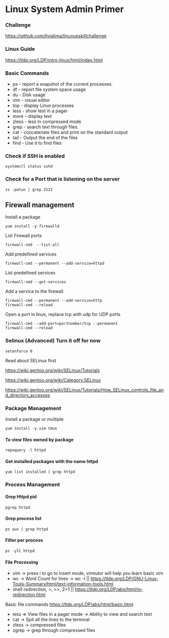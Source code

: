 # Linux System Admin Primer

### Challenge
https://github.com/livialima/linuxupskillchallenge

### Linux Guide
https://tldp.org/LDP/intro-linux/html/index.html

### Basic Commands
- ps - report a snapshot of the current processes.
- df - report file system space usage
- du - Disk usage
- vim - visual editor
- top - display Linux processes
- less - show text in a pager
- more - display text
- zless - less in compressed mode
- grep - search text through files.
- cat - concatenate files and print on the standard output
- tail - Output the end of the files
- find - Use it to find files

### Check if SSH is enabled
```
systemctl status sshd
```
### Check for a Port that is listening on the server
```
ss -patun | grep 2222
```

## Firewall management

Install a package
```
yum install -y firewalld
```

List Firewall ports
```
firewall-cmd  --list-all
```

Add predefined services
```
firewall-cmd --permanent --add-service=httpd
```

List predefined services
```
firewall-cmd --get-services
```

Add a service to the firewall
```
firewall-cmd --permanent --add-service=http
firewall-cmd --reload
```

Open a port in linux, replace tcp with udp for UDP ports
```
firewall-cmd --add-port=portnumber/tcp --permanent
firewall-cmd --reload
```

### Selinux (Advanced) Turn it off for now

```
setenforce 0
```

Read about SELinux first

https://wiki.gentoo.org/wiki/SELinux/Tutorials

https://wiki.gentoo.org/wiki/Category:SELinux

https://wiki.gentoo.org/wiki/SELinux/Tutorials/How_SELinux_controls_file_and_directory_accesses

### Package Management
Install a package or multiple
```
yum install -y vim tmux
```
#### To view files owned by package
```
repoquery -l httpd
```
#### Get installed packages with the name httpd
```
yum list installed | grep httpd
```
### Process Management

#### Grep Httpd pid
```
pgrep httpd
```

#### Grep process list
```
ps aux | grep httpd
```

#### Filter per process
```
ps -ylC httpd
```

#### File Processing

- vim → press i to go to insert mode, vimtutor will help you learn basic vim
- wc → Word Count for lines → wc -l ||  https://tldp.org/LDP/GNU-Linux-Tools-Summary/html/text-information-tools.html
- shell redirection, >, >>, 2>1  || https://tldp.org/LDP/abs/html/io-redirection.html

Basic file commands https://tldp.org/LDP/abs/html/basic.html
- less => View files in a pager mode -> Ability to view and search text
- cat → Spit all the lines to the terminal
- zless → compressed files 
- zgrep → grep through compressed files
